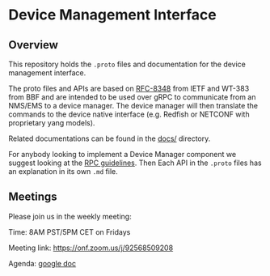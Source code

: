 # Device Management Interface
## Overview
This repository holds the `.proto` files and documentation for the device management interface.

The proto files and APIs are based on [RFC-8348](https://tools.ietf.org/html/rfc8348) from IETF and WT-383 from BBF
and are intended to be used over gRPC to communicate from an NMS/EMS to a device manager.
The device manager will then translate the commands to the device native interface (e.g. Redfish or NETCONF with
proprietary yang models).

Related documentations can be found in the [docs/](./docs) directory.

For anybody looking to implement a Device Manager component we suggest looking at the [RPC guidelines](docs/RpcGuidelines.md).
Then Each API in the `.proto` files has an explanation in its own `.md` file.

## Meetings

Please join us in the weekly meeting:

Time: 8AM PST/5PM CET on Fridays

Meeting link: https://onf.zoom.us/j/92568509208

Agenda: [google doc](https://docs.google.com/document/d/16CIUUWGfYv9UGT4LxXuHHDvu1q9J4PYowlpijqL27F4/edit?usp=sharing)
